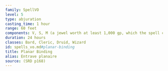 ```yaml
---
family: SpellVO
level: 5
type: abjuration
casting_time: 1 hour
range: 60 feet
components: V, S, M (a jewel worth at least 1,000 gp, which the spell consumes)
duration: 24 hours
classes: Bard, Cleric, Druid, Wizard
id: spells_vo.md#planar-binding
title: Planar Binding
alias: Entrave planaire
source: (SRD p168)
---
```


